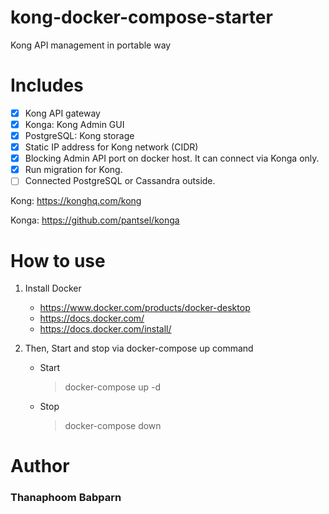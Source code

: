 # kong-docker-compose-starter

Kong API management in portable way

# Includes

- [x] Kong API gateway
- [x] Konga: Kong Admin GUI
- [x] PostgreSQL: Kong storage
- [x] Static IP address for Kong network (CIDR)
- [x] Blocking Admin API port on docker host. It can connect via Konga only.
- [x] Run migration for Kong.
- [ ] Connected PostgreSQL or Cassandra outside.

Kong:
<https://konghq.com/kong>

Konga:
<https://github.com/pantsel/konga>

# How to use

1. Install Docker

   - <https://www.docker.com/products/docker-desktop>
   - <https://docs.docker.com/>
   - <https://docs.docker.com/install/>

2. Then, Start and stop via docker-compose up command
   - Start
     > docker-compose up -d
   - Stop
     > docker-compose down

# Author

### Thanaphoom Babparn
